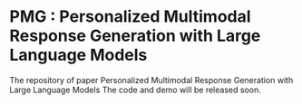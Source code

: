 # PMG : Personalized Multimodal Response Generation with Large Language Models
The repository of paper Personalized Multimodal Response Generation with Large Language Models
The code and demo will be released soon.
